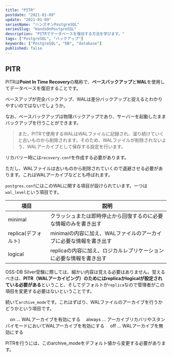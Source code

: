 ```yaml
---
title: "PITR"
postdate: "2021-01-09"
update: "2021-01-09"
seriesName: "ハンズオンPostgreSQL"
seriesSlug: "HandsOnPostgreSQL"
description: "PITRでデータベースを復旧する方法を学びます。"
tags: ["PostgreSQL", "バックアップ"]
keywords: ["PostgreSQL", "DB", "database"]
published: false
---
```


## PITR

PITRは**Point In Time Recovery**の略称で、**ベースバックアップ**と**WAL**を使用してデータベースを復旧することです。

ベースアップが完全バックアップ、WALは差分バックアップと捉えるとわかりやすいのではないでしょうか。

なお、ベースバックアップは物理バックアップであり、サーバーを起動したままバックアップを行うことができます。

> また、PITRで使用するWALはWALファイルに記録され、溜り続けていくと古いものから削除されます。そのため、WALファイルが削除されないよう、WALアーカイブとして保存する設定を行います。

リカバリー時には`recovery.conf`を作成する必要があります。

ただし、WALファイルは古いものから削除されていくので退避させる必要があります。これはWALアーカイブなどとも呼ばれます。

`postgres.conf`にはこのWALに関する項目が設けられています。一つは`wal_level`という項目です。

|項目|説明|
|---|---|
|minimal|クラッシュまたは即時停止から回復するのに必要な情報のみを書き出す|
|replica(デフォルト)|minimalの内容に加え、WALファイルのアーカイブに必要な情報を書き出す|
|logical|replicaの内容に加え、ロジカルレプリケーションに必要な情報を書き出す|

OSS-DB Silver受験に際しては、細かい内容は覚える必要はありません。覚えるべきは、**PITR（WALアーカイビング）のためにはreplicaかlogicalが設定されている必要がある**ということ、そしてデフォルトが`replica`なので管理者がこの項目を変更する必要はないということです。

続いて`archive_mode`です。これはずばり、WALファイルのアーカイブを行うかどうかという項目です。

　on … WALアーカイブを有効にする
　always … アーカイブリカバリやスタンバイモードにおいてWALアーカイブを有効にする
　off … WALアーカイブを無効にする

PITRを行うには、このarchive_modeをデフォルト値から変更する必要があります。

